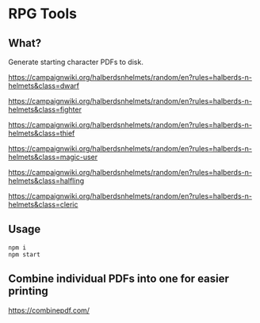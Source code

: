 # RPG Tools

## What?

Generate starting character PDFs to disk.

https://campaignwiki.org/halberdsnhelmets/random/en?rules=halberds-n-helmets&class=dwarf

https://campaignwiki.org/halberdsnhelmets/random/en?rules=halberds-n-helmets&class=fighter

https://campaignwiki.org/halberdsnhelmets/random/en?rules=halberds-n-helmets&class=thief

https://campaignwiki.org/halberdsnhelmets/random/en?rules=halberds-n-helmets&class=magic-user

https://campaignwiki.org/halberdsnhelmets/random/en?rules=halberds-n-helmets&class=halfling

https://campaignwiki.org/halberdsnhelmets/random/en?rules=halberds-n-helmets&class=cleric

## Usage

```
npm i
npm start
```

## Combine individual PDFs into one for easier printing

https://combinepdf.com/

